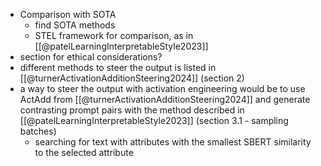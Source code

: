 - Comparison with SOTA
	- find SOTA methods
	- STEL framework for comparison, as in [[@patelLearningInterpretableStyle2023]]
- section for ethical considerations?
- different methods to steer the output is listed in [[@turnerActivationAdditionSteering2024]] (section 2)
- a way to steer the output with activation engineering would be to use ActAdd from [[@turnerActivationAdditionSteering2024]] and generate contrasting prompt pairs with the method described in [[@patelLearningInterpretableStyle2023]] (section 3.1 - sampling batches)
	- searching for text with attributes with the smallest SBERT similarity to the selected attribute